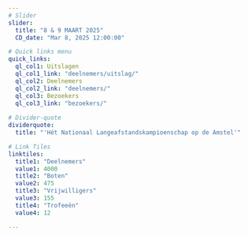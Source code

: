 ```yaml
---
# Slider
slider:
  title: "8 & 9 MAART 2025"
  CD_date: "Mar 8, 2025 12:00:00"

# Quick links menu
quick_links:
  ql_col1: Uitslagen
  ql_col1_link: "deelnemers/uitslag/"
  ql_col2: Deelnemers
  ql_col2_link: "deelnemers/"
  ql_col3: Bezoekers
  ql_col3_link: "bezoekers/"
    
# Divider-quote
dividerquote:
  title: "'Hét Nationaal Langeafstandskampioenschap op de Amstel'"

# Link Tiles
linktiles:
  title1: "Deelnemers"
  value1: 4000
  title2: "Boten"
  value2: 475
  title3: "Vrijwilligers"
  value3: 155
  title4: "Trofeeën"
  value4: 12

---
```

